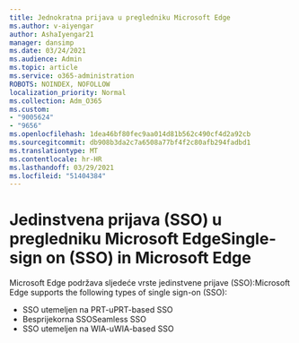 ```yaml
---
title: Jednokratna prijava u pregledniku Microsoft Edge
ms.author: v-aiyengar
author: AshaIyengar21
manager: dansimp
ms.date: 03/24/2021
ms.audience: Admin
ms.topic: article
ms.service: o365-administration
ROBOTS: NOINDEX, NOFOLLOW
localization_priority: Normal
ms.collection: Adm_O365
ms.custom:
- "9005624"
- "9656"
ms.openlocfilehash: 1dea46bf80fec9aa014d81b562c490cf4d2a92cb
ms.sourcegitcommit: db908b3da2c7a6508a77bf4f2c80afb294fadbd1
ms.translationtype: MT
ms.contentlocale: hr-HR
ms.lasthandoff: 03/29/2021
ms.locfileid: "51404384"
---
```

# <a name="single-sign-on-sso-in-microsoft-edge"></a><span data-ttu-id="09630-102">Jedinstvena prijava (SSO) u pregledniku Microsoft Edge</span><span class="sxs-lookup"><span data-stu-id="09630-102">Single-sign on (SSO) in Microsoft Edge</span></span>

<span data-ttu-id="09630-103">Microsoft Edge podržava sljedeće vrste jedinstvene prijave (SSO):</span><span class="sxs-lookup"><span data-stu-id="09630-103">Microsoft Edge supports the following types of single sign-on (SSO):</span></span>
- <span data-ttu-id="09630-104">SSO utemeljen na PRT-u</span><span class="sxs-lookup"><span data-stu-id="09630-104">PRT-based SSO</span></span>
- <span data-ttu-id="09630-105">Besprijekorna SSO</span><span class="sxs-lookup"><span data-stu-id="09630-105">Seamless SSO</span></span>
- <span data-ttu-id="09630-106">SSO utemeljen na WIA-u</span><span class="sxs-lookup"><span data-stu-id="09630-106">WIA-based SSO</span></span>
